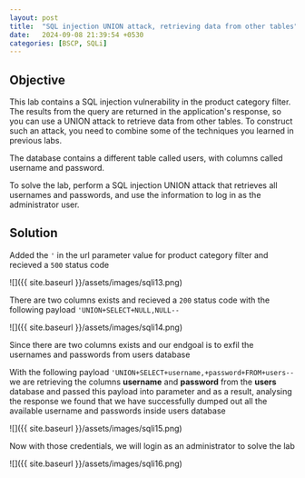 ```yaml
---
layout: post
title:  "SQL injection UNION attack, retrieving data from other tables"
date:   2024-09-08 21:39:54 +0530
categories: [BSCP, SQLi]
---
```

 
## Objective 

This lab contains a SQL injection vulnerability in the product category filter. The results from the query are returned in the application's response, so you can use a UNION attack to retrieve data from other tables. To construct such an attack, you need to combine some of the techniques you learned in previous labs.

The database contains a different table called users, with columns called username and password.

To solve the lab, perform a SQL injection UNION attack that retrieves all usernames and passwords, and use the information to log in as the administrator user. 

## Solution

Added the `'` in the url parameter value for product category filter and recieved a `500` status code 

![]({{ site.baseurl }}/assets/images/sqli13.png)

There are two columns exists and recieved a `200` status code with the following payload `'UNION+SELECT+NULL,NULL--` 

![]({{ site.baseurl }}/assets/images/sqli14.png)

Since there are two columns exists and our endgoal is to exfil the usernames and passwords from users database 

With the following payload `'UNION+SELECT+username,+password+FROM+users--` we are retrieving the columns **username** and **password** from the **users** database and passed this payload into parameter and as a result, analysing the response we found that we have successfully dumped out all the available username and passwords inside users database 

![]({{ site.baseurl }}/assets/images/sqli15.png)

Now with those credentials, we will login as an administrator to solve the lab 

![]({{ site.baseurl }}/assets/images/sqli16.png)